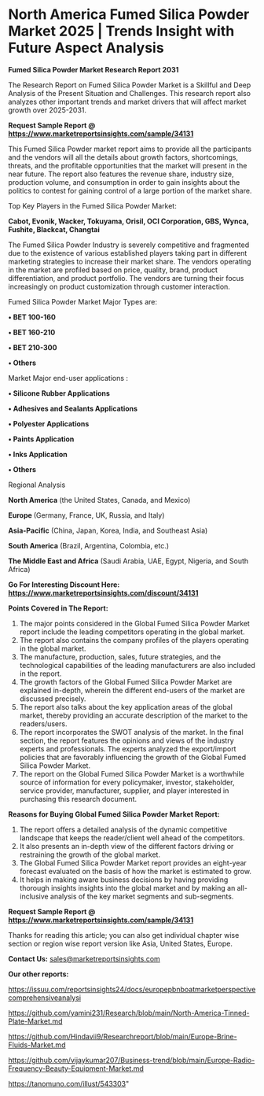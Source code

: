 # North America Fumed Silica Powder Market 2025 | Trends Insight with Future Aspect Analysis

<strong>Fumed Silica Powder Market Research Report 2031</strong>

The Research Report on Fumed Silica Powder Market is a Skillful and Deep Analysis of the Present Situation and Challenges. This research report also analyzes other important trends and market drivers that will affect market growth over 2025-2031.

<strong>Request Sample Report @ <a href=https://www.marketreportsinsights.com/sample/34131>https://www.marketreportsinsights.com/sample/34131</a></strong>

This Fumed Silica Powder market report aims to provide all the participants and the vendors will all the details about growth factors, shortcomings, threats, and the profitable opportunities that the market will present in the near future. The report also features the revenue share, industry size, production volume, and consumption in order to gain insights about the politics to contest for gaining control of a large portion of the market share.

Top Key Players in the Fumed Silica Powder Market:

<strong>Cabot, Evonik, Wacker, Tokuyama, Orisil, OCI Corporation, GBS, Wynca, Fushite, Blackcat, Changtai</strong>

The Fumed Silica Powder Industry is severely competitive and fragmented due to the existence of various established players taking part in different marketing strategies to increase their market share. The vendors operating in the market are profiled based on price, quality, brand, product differentiation, and product portfolio. The vendors are turning their focus increasingly on product customization through customer interaction.

Fumed Silica Powder Market Major Types are:

<strong>•  BET 100-160

•  BET 160-210

•  BET 210-300

•  Others</strong>

Market Major end-user applications :

<strong>•  Silicone Rubber Applications

•  Adhesives and Sealants Applications

•  Polyester Applications

•  Paints Application

•  Inks Application

•  Others</strong>

Regional Analysis

</u><strong><b>North America</b></strong> (the United States, Canada, and Mexico)

<strong><b>Europe </b></strong>(Germany, France, UK, Russia, and Italy)

<strong><b>Asia-Pacific</b></strong> (China, Japan, Korea, India, and Southeast Asia)

<strong><b>South America</b></strong> (Brazil, Argentina, Colombia, etc.)

<strong><b>The Middle East and Africa</b></strong> (Saudi Arabia, UAE, Egypt, Nigeria, and South Africa)

<strong>Go For Interesting Discount Here: <a href=https://www.marketreportsinsights.com/discount/34131>https://www.marketreportsinsights.com/discount/34131</a></strong>

<strong>Points Covered in The Report:</strong>
<ol>
  <li>The major points considered in the Global Fumed Silica Powder Market report include the leading competitors operating in the global market.</li>
  <li>The report also contains the company profiles of the players operating in the global market.</li>
  <li>The manufacture, production, sales, future strategies, and the technological capabilities of the leading manufacturers are also included in the report.</li>
  <li>The growth factors of the Global Fumed Silica Powder Market are explained in-depth, wherein the different end-users of the market are discussed precisely.</li>
  <li>The report also talks about the key application areas of the global market, thereby providing an accurate description of the market to the readers/users.</li>
  <li>The report incorporates the SWOT analysis of the market. In the final section, the report features the opinions and views of the industry experts and professionals. The experts analyzed the export/import policies that are favorably influencing the growth of the Global Fumed Silica Powder Market.</li>
  <li>The report on the Global Fumed Silica Powder Market is a worthwhile source of information for every policymaker, investor, stakeholder, service provider, manufacturer, supplier, and player interested in purchasing this research document.</li>
</ol>
<strong>Reasons for Buying Global Fumed Silica Powder Market Report:</strong>

<ol>
  <li>The report offers a detailed analysis of the dynamic competitive landscape that keeps the reader/client well ahead of the competitors.</li>
  <li>It also presents an in-depth view of the different factors driving or restraining the growth of the global market.</li>
  <li>The Global Fumed Silica Powder Market report provides an eight-year forecast evaluated on the basis of how the market is estimated to grow.</li>
  <li>It helps in making aware business decisions by having providing thorough insights insights into the global market and by making an all-inclusive analysis of the key market segments and sub-segments.</li>
</ol>
<strong>Request Sample Report @ <a href=https://www.marketreportsinsights.com/sample/34131>https://www.marketreportsinsights.com/sample/34131</a></strong>


Thanks for reading this article; you can also get individual chapter wise section or region wise report version like Asia, United States, Europe.

<strong>Contact Us:</strong>
sales@marketreportsinsights.com

<strong>Our other reports:</strong>

<a href=https://issuu.com/reportsinsights24/docs/europepbnboatmarketperspectivecomprehensiveanalysi>https://issuu.com/reportsinsights24/docs/europepbnboatmarketperspectivecomprehensiveanalysi</a>

<a href=https://github.com/yamini231/Research/blob/main/North-America-Tinned-Plate-Market.md>https://github.com/yamini231/Research/blob/main/North-America-Tinned-Plate-Market.md</a>

<a href=https://github.com/Hindavii9/Researchreport/blob/main/Europe-Brine-Fluids-Market.md>https://github.com/Hindavii9/Researchreport/blob/main/Europe-Brine-Fluids-Market.md</a>

<a href=https://github.com/vijaykumar207/Business-trend/blob/main/Europe-Radio-Frequency-Beauty-Equipment-Market.md>https://github.com/vijaykumar207/Business-trend/blob/main/Europe-Radio-Frequency-Beauty-Equipment-Market.md</a>

<a href=https://tanomuno.com/illust/543303>https://tanomuno.com/illust/543303</a>"
